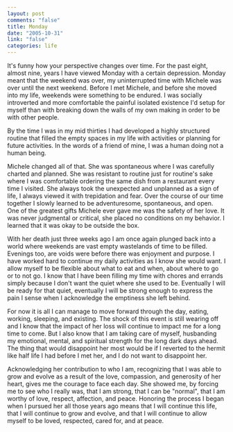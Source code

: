 ```yaml
--- 
layout: post
comments: "false"
title: Monday
date: "2005-10-31"
link: "false"
categories: life
---
```

It's funny how your perspective changes over time. For the past eight, almost nine, years I have viewed Monday with a certain depression. Monday meant that the weekend was over, my uninterrupted time with Michele was over until the next weekend. Before I met Michele, and before she moved into my life, weekends were something to be endured. I was socially introverted and more comfortable the painful isolated existence I'd setup for myself than with breaking down the walls of my own making in order to be with other people.

By the time I was in my mid thirties I had developed a highly structured routine that filled the empty spaces in my life with activities or planning for future activities. In the words of a friend of mine, I was a human doing not a human being.

Michele changed all of that. She was spontaneous where I was carefully charted and planned. She was resistant to routine just for routine's sake where I was comfortable ordering the same dish from a restaurant every time I visited. She always took the unexpected and unplanned as a sign of life, I always viewed it with trepidation and fear. Over the course of our time together I slowly learned to be adventuresome, spontaneous, and open. One of the greatest gifts Michele ever gave me was the safety of her love. It was never judgmental or critical, she placed no conditions on my behavior. I learned that it was okay to be outside the box.

With her death just three weeks ago I am once again plunged back into a world where weekends are vast empty wastelands of time to be filled. Evenings too, are voids were before there was enjoyment and purpose. I have worked hard to continue my daily activities as I know she would want. I allow myself to be flexible about what to eat and when, about where to go or to not go. I know that I have been filling my time with chores and errands simply because I don't want the quiet where she used to be. Eventually I will be ready for that quiet, eventually I will be strong enough to express the pain I sense when I acknowledge the emptiness she left behind.

For now it is all I can manage to move forward through the day, eating, working, sleeping, and existing. The shock of this event is still wearing off and I know that the impact of her loss will continue to impact me for a long time to come. But I also know that I am taking care of myself, husbanding my emotional, mental, and spiritual strength for the long dark days ahead. The thing that would disappoint her most would be if I reverted to the hermit like half life I had before I met her, and I do not want to disappoint her.

Acknowledging her contribution to who I am, recognizing that I was able to grow and evolve as a result of the love, compassion, and generosity of her heart, gives me the courage to face each day. She showed me, by forcing me to see who I really was, that I am strong, that I can be "normal", that I am worthy of love, respect, affection, and peace. Honoring the process I began when I pursued her all those years ago means that I will continue this life, that I will continue to grow and evolve, and that I will continue to allow myself to be loved, respected, cared for, and at peace.
